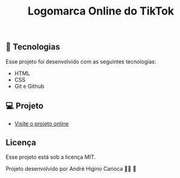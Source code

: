 <h1 align="center"> Logomarca Online do TikTok </h1>

<br>

## 🚀 Tecnologias

Esse projeto foi desenvolvido com as seguintes tecnologias:

- HTML
- CSS
- Git e Github

## 💻 Projeto

- [Visite o projeto online](https://andreh-carioca.github.io/logo-tiktok/)

## Licença

Esse projeto está sob a licença MIT.

Projeto desenvolvido por André Higino Carioca 🧑‍💻 💚
